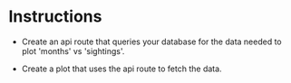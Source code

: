 # Instructions

* Create an api route that queries your database for the data needed to plot 'months' vs 'sightings'.

* Create a plot that uses the api route to fetch the data.
